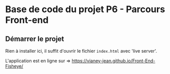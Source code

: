 # Base de code du projet P6 - Parcours Front-end

## Démarrer le projet

Rien à installer ici, il suffit d'ouvrir le fichier `index.html` avec 'live server'.

L'application est en ligne sur =>  https://vianey-jean.github.io/Front-End-Fisheye/